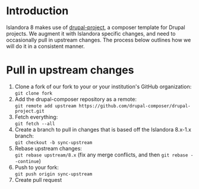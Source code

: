 # Introduction

Islandora 8 makes use of [drupal-project](https://github.com/drupal-composer/drupal-project), a composer template for Drupal projects. We augment it with Islandora specific changes, and need to occasionally pull in upstream changes. The process below outlines how we will do it in a consistent manner.

# Pull in upstream changes

1. Clone a fork of our fork to your or your institution's GitHub organization:
<br />  `git clone fork`
2. Add the drupal-composer repository as a remote:
<br /> `git remote add upstream https://github.com/drupal-composer/drupal-project.git`
3. Fetch everything:
<br /> `git fetch --all`
4. Create a branch to pull in changes that is based off the Islandora 8.x-1.x branch:
<br /> `git checkout -b sync-upstream`
5. Rebase upstream changes:
<br /> `git rebase upstream/8.x` (fix any merge conflicts, and then `git rebase --continue`)
6. Push to your fork:
<br /> `git push origin sync-upstream`
7. Create pull request
